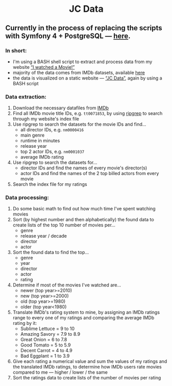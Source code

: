 <h1 align="center">JC Data</h1>

## Currently in the process of replacing the scripts with Symfony 4 + PostgreSQL — [here](./symfony).

### In short:
- I'm using a BASH shell script to extract and process data from my website [“I watched a Movie!”](https://movies.jagdcake.com/)
- majority of the data comes from IMDb datasets, available [here](https://www.imdb.com/interfaces/)
- the data is visualized on a static website — [“JC Data”](https://data.jagdcake.com), again by using a BASH script

### Data extraction:
1. Download the necessary datafiles from [IMDb](https://www.imdb.com/interfaces/)
1. Find all IMDb movie title IDs, e.g. `tt0071853`, by using [ripgrep](https://github.com/BurntSushi/ripgrep) to search through my website's index file
1. Use ripgrep to search the datasets for the movie IDs and find…
    - all director IDs, e.g. `nm0000416`
    - main genre
    - runtime in minutes
    - release year
    - top 2 actor IDs, e.g. `nm0001037`
    - average IMDb rating
1. Use ripgrep to search the datasets for…
    - director IDs and find the names of every movie's director(s)
    - actor IDs and find the names of the 2 top billed actors from every movie
1. Search the index file for my ratings

### Data processing:
1. Do some basic math to find out how much time I've spent watching movies
1. Sort (by highest number and then alphabetically) the found data to create lists of the top 10 number of movies per…
    - genre
    - release year / decade
    - director
    - actor
1. Sort the found data to find the top…
    - genre
    - year
    - director
    - actor
    - rating
1. Determine if most of the movies I've watched are…
    - newer (top year>=2010)
    - new (top year>=2000)
    - old (top year>=1980)
    - older (top year<1980)
1. Translate IMDb's rating system to mine, by assigning an IMDb ratings range to every one of my ratings and comparing the average IMDb rating by it:
    - Sublime Lettuce = 9 to 10
    - Amazing Savory = 7.9 to 8.9
    - Great Onion = 6 to 7.8
    - Good Tomato = 5 to 5.9
    - Decent Carrot = 4 to 4.9
    - Bad Eggplant = 1 to 3.9
1. Give each rating a numerical value and sum the values of my ratings and the translated IMDb ratings, to determine how IMDb users rate movies compared to me — higher / lower / the same
1. Sort the ratings data to create lists of the number of movies per rating

